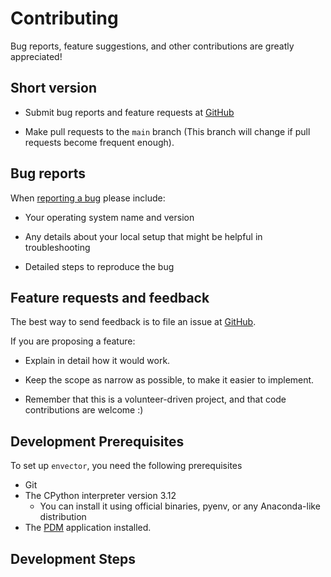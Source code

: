 Contributing
============

Bug reports, feature suggestions, and other contributions are greatly appreciated!

Short version
-------------

* Submit bug reports and feature requests at 
  [GitHub](https://github.com/mhogan-nwra/envector/issues)

* Make pull requests to the ``main`` branch (This branch will
  change if pull requests become frequent enough).

Bug reports
-----------

When [reporting a bug](https://github.com/mhogan-nwra/envector/issues) please
include:

* Your operating system name and version

* Any details about your local setup that might be helpful in troubleshooting

* Detailed steps to reproduce the bug


Feature requests and feedback
-----------------------------

The best way to send feedback is to file an issue at
[GitHub](https://github.com/mhogan-nwra/envector/issues).

If you are proposing a feature:

* Explain in detail how it would work.

* Keep the scope as narrow as possible, to make it easier to implement.

* Remember that this is a volunteer-driven project, and that code contributions
  are welcome :)


Development Prerequisites
-------------------------

To set up `envector`, you need the following prerequisites

* Git
* The CPython interpreter version 3.12
   * You can install it using official binaries, pyenv, or any Anaconda-like distribution 
* The [PDM](https://pdm-project.org/latest/) application installed.


Development Steps
-----------------

